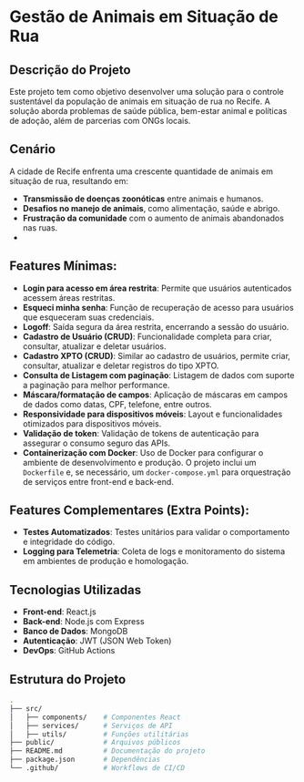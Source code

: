 # Gestão de Animais em Situação de Rua

## Descrição do Projeto
Este projeto tem como objetivo desenvolver uma solução para o controle sustentável da população de animais em situação de rua no Recife. A solução aborda problemas de saúde pública, bem-estar animal e políticas de adoção, além de parcerias com ONGs locais.

## Cenário
A cidade de Recife enfrenta uma crescente quantidade de animais em situação de rua, resultando em:
- **Transmissão de doenças zoonóticas** entre animais e humanos.
- **Desafios no manejo de animais**, como alimentação, saúde e abrigo.
- **Frustração da comunidade** com o aumento de animais abandonados nas ruas.
- 
## Features Mínimas:
- **Login para acesso em área restrita**: Permite que usuários autenticados acessem áreas restritas.
- **Esqueci minha senha**: Função de recuperação de acesso para usuários que esqueceram suas credenciais.
- **Logoff**: Saída segura da área restrita, encerrando a sessão do usuário.
- **Cadastro de Usuário (CRUD)**: Funcionalidade completa para criar, consultar, atualizar e deletar usuários.
- **Cadastro XPTO (CRUD)**: Similar ao cadastro de usuários, permite criar, consultar, atualizar e deletar registros do tipo XPTO.
- **Consulta de Listagem com paginação**: Listagem de dados com suporte a paginação para melhor performance.
- **Máscara/formatação de campos**: Aplicação de máscaras em campos de dados como datas, CPF, telefone, entre outros.
- **Responsividade para dispositivos móveis**: Layout e funcionalidades otimizados para dispositivos móveis.
- **Validação de token**: Validação de tokens de autenticação para assegurar o consumo seguro das APIs.
- **Containerização com Docker**: Uso de Docker para configurar o ambiente de desenvolvimento e produção. O projeto inclui um `Dockerfile` e, se necessário, um `docker-compose.yml` para orquestração de serviços entre front-end e back-end.

## Features Complementares (Extra Points):
- **Testes Automatizados**: Testes unitários para validar o comportamento e integridade do código.
- **Logging para Telemetria**: Coleta de logs e monitoramento do sistema em ambientes de produção e homologação.


## Tecnologias Utilizadas
- **Front-end**: React.js
- **Back-end**: Node.js com Express
- **Banco de Dados**: MongoDB
- **Autenticação**: JWT (JSON Web Token)
- **DevOps**: GitHub Actions

## Estrutura do Projeto
```bash
.
├── src/
│   ├── components/    # Componentes React
│   ├── services/      # Serviços de API
│   ├── utils/         # Funções utilitárias
├── public/            # Arquivos públicos
├── README.md          # Documentação do projeto
├── package.json       # Dependências
└── .github/           # Workflows de CI/CD

